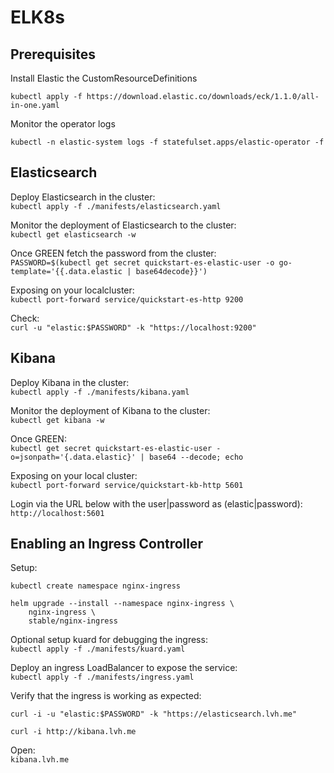 # ELK8s

## Prerequisites
Install Elastic the CustomResourceDefinitions

`kubectl apply -f https://download.elastic.co/downloads/eck/1.1.0/all-in-one.yaml`

Monitor the operator logs

`kubectl -n elastic-system logs -f statefulset.apps/elastic-operator -f`

## Elasticsearch

Deploy Elasticsearch in the cluster:\
`kubectl apply -f ./manifests/elasticsearch.yaml`

Monitor the deployment of Elasticsearch to the cluster:\
`kubectl get elasticsearch -w`

Once GREEN fetch the password from the cluster:\
`PASSWORD=$(kubectl get secret quickstart-es-elastic-user -o go-template='{{.data.elastic | base64decode}}')`

Exposing on your localcluster:\
`kubectl port-forward service/quickstart-es-http 9200`

Check:\
`curl -u "elastic:$PASSWORD" -k "https://localhost:9200"`

## Kibana

Deploy Kibana in the cluster:\
`kubectl apply -f ./manifests/kibana.yaml`

Monitor the deployment of Kibana to the cluster:\
`kubectl get kibana -w`

Once GREEN:\
`kubectl get secret quickstart-es-elastic-user -o=jsonpath='{.data.elastic}' | base64 --decode; echo`

Exposing on your local cluster:\
`kubectl port-forward service/quickstart-kb-http 5601`

Login via the URL below with the user|password as (elastic|password):\
`http://localhost:5601`

## Enabling an Ingress Controller


Setup:
```
kubectl create namespace nginx-ingress

helm upgrade --install --namespace nginx-ingress \
    nginx-ingress \
    stable/nginx-ingress
```

Optional setup kuard for debugging the ingress: \
`kubectl apply -f ./manifests/kuard.yaml`

Deploy an ingress LoadBalancer to expose the service:\
`kubectl apply -f ./manifests/ingress.yaml`

Verify that the ingress is working as expected:
```
curl -i -u "elastic:$PASSWORD" -k "https://elasticsearch.lvh.me"

curl -i http://kibana.lvh.me
```

Open:\
`kibana.lvh.me`
